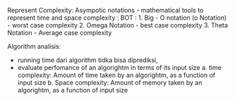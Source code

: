 Represent Complexity:
Asympotic notations - mathematical tools to represent time and space complexity :
BOT : 1. Big - O notation (o Notation) - worst case complexity 2. Omega Notation - best case complexity 3. Theta Notation - Average case complexity

Algorithm analisis:

- running time dari algorithm tidka bisa diprediksi,
- evaluate perfomance of an algorightm in terms of its input size
  a. time complexity: Amount of time taken by an algorightm, as a function of input size
  b. Space complexity: Amount of memory taken by an algorightm, as a function of input size
